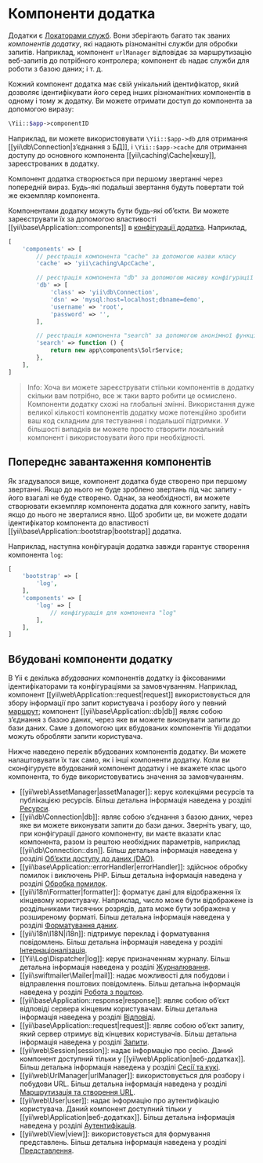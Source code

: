 Компоненти додатка
==================

Додатки є [Локаторами служб](concept-service-locators.md). Вони зберігають багато так званих
*компонентів додатку*, які надають різноманітні служби для обробки запитів. Наприклад,
компонент `urlManager` відповідає за маршрутизацію веб-запитів до потрібного контролера; 
компонент `db` надає служби для роботи з базою даних; і т. д.

Кожний компонент додатка має свій унікальний ідентифікатор, який дозволяє ідентифікувати його серед інших різноманітних компонентів
в одному і тому ж додатку. Ви можете отримати доступ до компонента за допомогою виразу:

```php
\Yii::$app->componentID
```

Наприклад, ви можете використовувати `\Yii::$app->db` для отримання [[yii\db\Connection|з’єднання з БД]],
і `\Yii::$app->cache` для отримання доступу до основного компонента [[yii\caching\Cache|кешу]], зареєстрованих в додатку.

Компонент додатка створюється при першому звертанні через попередній вираз. 
Будь-які подальші звертання будуть повертати той же екземпляр компонента.

Компонентами додатку можуть бути будь-які об’єкти. Ви можете зареєструвати їх за допомогою властивості 
[[yii\base\Application::components]] в [конфігурації додатка](structure-applications.md#application-configurations).
Наприклад,

```php
[
    'components' => [
        // реєстрація компонента "cache" за допомогою назви класу
        'cache' => 'yii\caching\ApcCache',

        // реєстрація компонента "db" за допомогою масиву конфігурації
        'db' => [
            'class' => 'yii\db\Connection',
            'dsn' => 'mysql:host=localhost;dbname=demo',
            'username' => 'root',
            'password' => '',
        ],

        // реєстрація компонента "search" за допомогою анонімної функції
        'search' => function () {
            return new app\components\SolrService;
        },
    ],
]
```

> Info: Хоча ви можете зареєструвати стільки компонентів в додатку скільки вам потрібно, все ж таки варто робити це осмислено.
  Компоненти додатку схожі на глобальні змінні. Використання дуже великої кількості компонентів додатку може потенційно зробити
  ваш код складним для тестування і подальшої підтримки. У більшості випадків ви можете просто створити локальний компонент
  і використовувати його при необхідності.


## Попереднє завантаження компонентів <span id="bootstrapping-components"></span>

Як згадувалося вище, компонент додатка буде створено при першому звертанні.
Якщо до нього не буде зроблено звертань під час запиту - його взагалі не буде створено.
Однак, за необхідності, ви можете створювати екземпляр компонента додатка для кожного запиту, навіть якщо до нього не зверталися явно.
Щоб зробити це, ви можете додати ідентифікатор компонента до властивості [[yii\base\Application::bootstrap|bootstrap]] додатка.

Наприклад, наступна конфігурація додатка завжди гарантує створення компонента `log`:

```php
[
    'bootstrap' => [
        'log',
    ],
    'components' => [
        'log' => [
            // конфігурація для компонента "log"
        ],
    ],
]
```


## Вбудовані компоненти додатку <span id="core-application-components"></span>

В Yii є декілька *вбудованих* компонентів додатку із фіксованими ідентифікаторами та конфігураціями за замовчуванням. 
Наприклад, компонент [[yii\web\Application::request|request]] використовується для збору інформації про запит 
користувача і розбору його у певний [маршрут](runtime-routing.md); компонент [[yii\base\Application::db|db]] 
являє собою з’єднання з базою даних, через яке ви можете виконувати запити до бази даних. 
Саме з допомогою цих вбудованих компонентів Yii додатки можуть обробляти запити користувача.

Нижче наведено перелік вбудованих компонентів додатку. Ви можете налаштовувати їх так само, як і інші компоненти додатку.
Коли ви сконфігуруєте вбудований компонент додатку і не вкажете клас цього компонента, то буде використовуватись 
значення за замовчуванням.

* [[yii\web\AssetManager|assetManager]]: керує колекціями ресурсів та публікацією ресурсів.
  Більш детальна інформація наведена у розділі [Ресурси](structure-assets.md).
* [[yii\db\Connection|db]]: являє собою з’єднання з базою даних, через яке ви можете виконувати запити до бази даних.
  Зверніть увагу, що, при конфігурації даного компоненту, ви маєте вказати клас компонента, разом із рештою 
  необхідних параметрів, наприклад [[yii\db\Connection::dsn]].
  Більш детальна інформація наведена у розділі [Об’єкти доступу до даних (DAO)](db-dao.md).
* [[yii\base\Application::errorHandler|errorHandler]]: здійснює обробку помилок і виключень PHP.
  Більш детальна інформація наведена у розділі [Обробка помилок](runtime-handling-errors.md).
* [[yii\i18n\Formatter|formatter]]: форматує дані для відображення їх кінцевому користувачу. Наприклад, число може
  бути відображене із роздільниками тисячних розрядів, дата може бути зображена у розширеному форматі.
  Більш детальна інформація наведена у розділі [Форматування даних](output-formatting.md).
* [[yii\i18n\I18N|i18n]]: підтримує переклад і форматування повідомлень.
  Більш детальна інформація наведена у розділі [Інтернаціоналізація](tutorial-i18n.md).
* [[Yii\Log\Dispatcher|log]]: керує призначенням журналу.
  Більш детальна інформація наведена у розділі [Журналювання](runtime-logging.md).
* [[yii\swiftmailer\Mailer|mail]]: надає можливості для побудови і відправлення поштових повідомлень.
  Більш детальна інформація наведена у розділі [Робота з поштою](tutorial-mailing.md).
* [[yii\base\Application::response|response]]: являє собою об’єкт відповіді сервера кінцевим користувачам.
  Більш детальна інформація наведена у розділі [Відповіді](runtime-responses.md).
* [[yii\base\Application::request|request]]: являє собою об’єкт запиту, який сервер отримує від кінцевих користувачів.
  Більш детальна інформація наведена у розділі [Запити](runtime-requests.md).
* [[yii\web\Session|session]]: надає інформацію про сесію. 
  Даний компонент доступний тільки у [[yii\web\Application|веб-додатках]].
  Більш детальна інформація наведена у розділі [Сесії та кукі](runtime-sessions-cookies.md).
* [[yii\web\UrlManager|urlManager]]: використовується для розбору і побудови URL.
  Більш детальна інформація наведена у розділі [Маршрутизація та створення URL](runtime-routing.md).
* [[yii\web\User|user]]: надає інформацію про аутентифікацію користувача.
  Даний компонент доступний тільки у [[yii\web\Application|веб-додатках]].
  Більш детальна інформація наведена у розділі [Аутентифікація](security-authentication.md).
* [[yii\web\View|view]]: використовується для формування представлень.
  Більш детальна інформація наведена у розділі [Представлення](structure-views.md).
